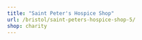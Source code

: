 ```yaml
---
title: "Saint Peter's Hospice Shop"
url: /bristol/saint-peters-hospice-shop-5/
shop: charity
---
```

